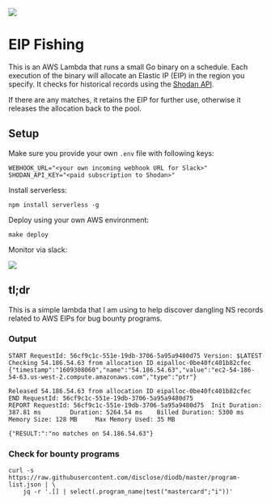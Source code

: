 ![](eipfish.png)

# EIP Fishing

This is an AWS Lambda that runs a small Go binary on a schedule. 
Each execution of the binary will allocate an Elastic IP (EIP) in the region you specify. 
It checks for historical records using the [Shodan API](https://developer.shodan.io/api).

If there are any matches, it retains the EIP for further use, otherwise it releases the allocation back to the pool.

## Setup

Make sure you provide your own `.env` file with following keys:    

    WEBHOOK_URL="<your own incoming webhook URL for Slack>"
    SHODAN_API_KEY="<paid subscription to Shodan>"

Install serverless:

    npm install serverless -g

Deploy using your own AWS environment:

    make deploy

Monitor via slack:

![](demo.png)

## tl;dr

This is a simple lambda that I am using to help discover dangling NS records related to AWS EIPs for bug bounty programs.

### Output

    START RequestId: 56cf9c1c-551e-19db-3706-5a95a9480d75 Version: $LATEST
    Checking 54.186.54.63 from allocation ID eipalloc-0be40fc401b82cfec
    {"timestamp":"1609308060","name":"54.186.54.63","value":"ec2-54-186-54-63.us-west-2.compute.amazonaws.com","type":"ptr"}

    Released 54.186.54.63 from allocation ID eipalloc-0be40fc401b82cfec
    END RequestId: 56cf9c1c-551e-19db-3706-5a95a9480d75
    REPORT RequestId: 56cf9c1c-551e-19db-3706-5a95a9480d75  Init Duration: 387.81 ms        Duration: 5264.54 ms    Billed Duration: 5300 ms        Memory Size: 128 MB     Max Memory Used: 35 MB

    {"RESULT:":"no matches on 54.186.54.63"}

### Check for bounty programs

    curl -s https://raw.githubusercontent.com/disclose/diodb/master/program-list.json | \
        jq -r '.[] | select(.program_name|test("mastercard";"i"))'    
